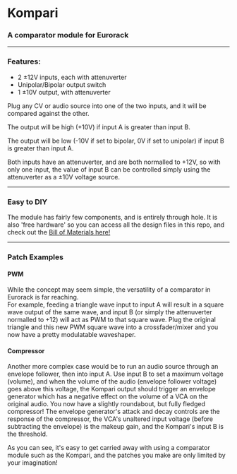 # Kompari
### A comparator module for Eurorack
  
***
### Features:
- 2 ±12V inputs, each with attenuverter
- Unipolar/Bipolar output switch
- 1 ±10V output, with attenuverter
  

Plug any CV or audio source into one of the two inputs, and it will be compared against the other.  

The output will be high (+10V) if input A is greater than input B.  

The output will be low (-10V if set to bipolar, 0V if set to unipolar) if input B is greater than input A.  

Both inputs have an attenuverter, and are both normalled to +12V, so with only one input, the value of input B can be controlled simply using the attenuverter as a ±10V voltage source.  
***
### Easy to DIY
The module has fairly few components, and is entirely through hole. It is also 'free hardware' so you can access all the design files in this repo, and check out the [Bill of Materials here!](https://htmlpreview.github.io/?https://raw.githubusercontent.com/Allen-Synthesis/Kompari/main/kicad/bom/ibom.html)

***
### Patch Examples

#### PWM
While the concept may seem simple, the versatility of a comparator in Eurorack is far reaching.  
For example, feeding a triangle wave input to input A will result in a square wave output of the same wave, and input B (or simply the attenuverter normalled to +12) will act as PWM to that square wave. Plug the original triangle and this new PWM square wave into a crossfader/mixer and you now have a pretty modulatable waveshaper.  
  
#### Compressor
Another more complex case would be to run an audio source through an envelope follower, then into input A. Use input B to set a maximum voltage (volume), and when the volume of the audio (envelope follower voltage) goes above this voltage, the Kompari output should trigger an envelope generator which has a negative effect on the volume of a VCA on the original audio. You now have a slightly roundabout, but fully fledged compressor! The envelope generator's attack and decay controls are the response of the compressor, the VCA's unaltered input voltage (before subtracting the envelope) is the makeup gain, and the Kompari's input B is the threshold.  
  
As you can see, it's easy to get carried away with using a comparator module such as the Kompari, and the patches you make are only limited by your imagination!
